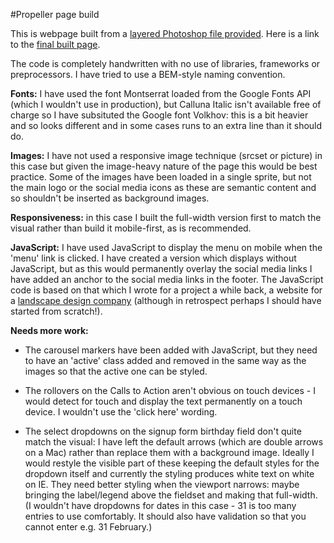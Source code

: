 #Propeller page build

This is webpage built from a <a href="index.jpg" target="_blank">layered Photoshop file provided</a>. Here is a link to the <a href="http://gimaju.net/propeller" target="_blank">final built page</a>.

The code is completely handwritten with no use of libraries, frameworks or preprocessors. I have tried to use a BEM-style naming convention.

**Fonts:** I have used the font Montserrat loaded from the Google Fonts API (which I wouldn't use in production), but Calluna Italic isn't available free of charge so I have subsituted the Google font Volkhov: this is a bit heavier and so looks different and in some cases runs to an extra line than it should do.

**Images:** I have not used a responsive image technique (srcset or picture) in this case but given the image-heavy nature of the page this would be best practice. Some of the images have been loaded in a single sprite, but not the main logo or the social media icons as these are semantic content and so shouldn't be inserted as background images.

**Responsiveness:** in this case I built the full-width version first to match the visual rather than build it mobile-first, as is recommended.

**JavaScript:** I have used JavaScript to display the menu on mobile when the 'menu' link is clicked. I have created a version which displays without JavaScript, but as this would permanently overlay the social media links I have added an anchor to the social media links in the footer. The JavaScript code is based on that which I wrote for a project a while back, a website for a <a href="https://github.com/judeGibbons/landshape" target="_blank">landscape design company</a> (although in retrospect perhaps I should have started from scratch!).

**Needs more work:**

+ The carousel markers have been added with JavaScript, but they need to have an 'active' class added and removed in the same way as the images so that the active one can be styled.

+ The rollovers on the Calls to Action aren't obvious on touch devices - I would detect for touch and display the text permanently on a touch device. I wouldn't use the 'click here' wording.

+ The select dropdowns on the signup form birthday field don't quite match the visual: I have left the default arrows (which are double arrows on a Mac) rather than replace them with a background image. Ideally I would restyle the visible part of these keeping the default styles for the dropdown itself and currently the styling produces white text on white on IE. They need better styling when the viewport narrows: maybe bringing the label/legend above the fieldset and making that full-width. (I wouldn't have dropdowns for dates in this case - 31 is too many entries to use comfortably. It should also have validation so that you cannot enter e.g. 31 February.)
